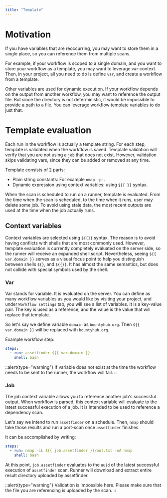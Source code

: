 ```yaml
---
title: "Template"
---
```


# Motivation

If you have variables that are reoccurring, you may want to store them in a single place, so you can reference them from multiple scans.

For example, if your workflow is scoped to a single domain, and you want to store your workflow as a template, you may want to leverage
`var` context. Then, in your project, all you need to do is define `var`, and create a workflow from a template.

Other variables are used for dynamic execution. If your workflow depends on the output from another workflow, you may want to reference the output
file. But since the directory is not deterministic, it would be impossible to provide a path to a file. You can leverage workflow template
variables to do just that.

# Template evaluation

Each run in the workflow is actually a template string. For each step, template is validated when the workflow is saved. Template validation will verify that you are not using a `job` that does not exist. However, validation skips validating vars, since they can be added or removed at any time.

Template consists of 2 parts:

- Plain string constants: For example `nmap -p-`.
- Dynamic expression using context variables: using `${{ }}` syntax.

When the scan is scheduled to run on a runner, template is evaluated. From the time when the scan is scheduled, to the time when it runs, user may delete some job. To avoid using stale data, the most recent outputs are used at the time when the job actually runs.

## Context variables

Context variables are selected using `${{}}` syntax. The reason is to avoid having conflicts with shells that are most commonly used. However, template evaluation is currently completely evaluated on the server side, so the runner will receive an expanded shell script. Nevertheless, seeing `${{ var.domain }}` serves as a visual focus point to help you distinguish between shells `${}`, and `${{}}`. It has almost the same semantics, but does not collide with special symbols used by the shell.

### Var

Var stands for variable. It is evaluated on the server. You can define as many workflow variables as you would like by visiting your project, and under `Workflow settings` tab,
you will see a list of variables. It is a key-value pair. The key is used as a reference, and the value is the value that will replace that template.

So let's say we define variable `domain` as `bountyhub.org`. Then `${{ var.domain }}` will be replaced with `bountyhub.org`.

Example workflow step:

```yaml
steps:
  - run: assetfinder ${{ var.domain }}
    shell: bash
```

::alert{type="warning"}
If variable does not exist at the time the workflow needs to be sent to the runner, the workflow will fail.
::

### Job

The job context variable allows you to reference another job's successful output. When workflow is parsed, this context variable will evaluate
to the latest successful execution of a job. It is intended to be used to reference a dependency scan.

Let's say we intend to run `assetfinder` on a schedule. Then, `nmap` should take those results and run a port-scan once `assetfinder` finishes.

It can be accomplished by writing:

```yaml
steps:
  - run: nmap -iL ${{ job.assetfinder }}/out.txt -oA nmap
    shell: bash
```

At this point, `job.assetfinder` evaluates to the `uuid` of the latest successful execution of `assetfinder` scan. Runner will download and extract
entire result directory uploaded by assetfinder.

::alert{type="warning"}
Validation is impossible here. Please make sure that the file you are referencing is uploaded by the scan.
::
